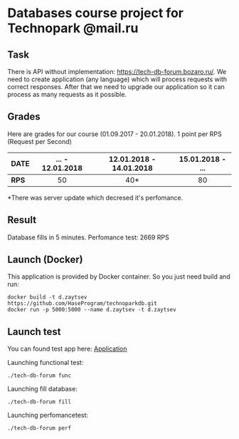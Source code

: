 # Databases course project for Technopark @mail.ru 

## Task
There is API without implementation: https://tech-db-forum.bozaro.ru/. We need to create application (any language) which will process requests with correct responses. After that we need to upgrade our application so it can process as many requests as it possible.
## Grades
Here are grades for our course (01.09.2017 - 20.01.2018). 1 point per RPS (Request per Second)

|DATE|... - 12.01.2018 | 12.01.2018 - 14.01.2018 | 15.01.2018 - ... |
|--|:--:|:--:|:--:|
| **RPS** | 50 | 40* |80

*There was server update which decresed it's perfomance.
## Result
Database fills in 5 minutes.
Perfomance test: 2669 RPS

## Launch (Docker)
This application is provided by Docker container. So you just need build and run:

    docker build -t d.zaytsev https://github.com/HaseProgram/technoparkdb.git
    docker run -p 5000:5000 --name d.zaytsev -t d.zaytsev

## Launch test
You can found test app here: [Application](https://github.com/bozaro/tech-db-forum#%D0%A4%D1%83%D0%BD%D0%BA%D1%86%D0%B8%D0%BE%D0%BD%D0%B0%D0%BB%D1%8C%D0%BD%D0%BE%D0%B5-%D1%82%D0%B5%D1%81%D1%82%D0%B8%D1%80%D0%BE%D0%B2%D0%B0%D0%BD%D0%B8%D0%B5)

Launching functional test:

    ./tech-db-forum func
Launching fill database:

    ./tech-db-forum fill
Launching perfomancetest:

    ./tech-db-forum perf
